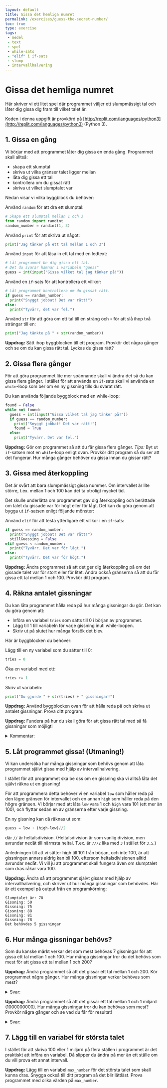 ```yaml
---
layout: default
title: Gissa det hemliga numret
permalink: /exercises/guess-the-secret-number/
toc: true
type: exercise
tags:
 - medel
 - text
 - spel
 - while-sats
 - "elif" i if-sats
 - slump
 - intervallhalvering
---
```

# Gissa det hemliga numret

<!--**Note:** This exercise is also available [in english](README_EN.md).-->

Här skriver vi ett litet spel där programmet väljer ett slumpmässigt tal och låter dig gissa dig fram till vilket talet är.

Koden i denna uppgift är provkörd på [http://replit.com/languages/python3](http://replit.com/languages/python3) (Python 3).

## 1. Gissa en gång

Vi börjar med att programmet låter dig gissa en enda gång. Programmet skall alltså:

 * skapa ett slumptal
 * skriva ut vilka gränser talet ligger mellan
 * låta dig gissa ett tal
 * kontrollera om du gissat rätt
 * skriva ut vilket slumptalet var

Nedan visar vi vilka byggblock du behöver:

Använd `random` för att dra ett slumptal:
```python
# Skapa ett slumptal mellan 1 och 3
from random import randint
random_number = randint(1, 3)
```

Använd `print` för att skriva ut något:
```python
print("Jag tänker på ett tal mellan 1 och 3")
```

Använd `input` för att läsa in ett tal med en ledtext:
```python
# Låt programmet be dig gissa ett tal.
# Det du svarar hamnar i variabeln "guess"
guess = int(input("Gissa vilket tal jag tänker på!"))
```

Använd en `if`-sats för att kontrollera ett villkor:
```python
# Låt programmet kontrollera om du gissat rätt.
if guess == random_number:
  print("Snyggt jobbat! Det var rätt!")
else:
  print("Tyvärr, det var fel.")
```

Använd `str` för att göra om ett tal till en sträng och `+` för att slå ihop två strängar till en:
```python
print("Jag tänkte på " + str(random_number))
```


**Uppdrag:** Sätt ihop byggblocken till ett program. Provkör det några gånger och se om du kan gissa rätt tal. Lyckas du gissa rätt?

## 2. Gissa flera gånger

För att göra programmet lite mer spännande skall vi ändra det så du kan gissa flera gånger. I stället för att använda en `if`-sats skall vi använda en `while`-loop som ber om en ny gissning tills du svarat rätt.

Du kan använda följande byggblock med en while-loop:

```python
found = False
while not found:
  guess = int(input("Gissa vilket tal jag tänker på!"))
  if guess == random_number:
    print("Snyggt jobbat! Det var rätt!")
    found = True
  else:
    print("Tyvärr. Det var fel.")
```

**Uppdrag:** Gör om programmet så att du får gissa flera gånger. *Tips:* Byt ut `if`-satsen mot en `while`-loop enligt ovan. Provkör ditt program så du ser att det fungerar. Hur många gånger behöver du gissa innan du gissar rätt?

## 3. Gissa med återkoppling
Det är svårt att bara slumpmässigt gissa nummer. Om intervallet är lite större, t.ex. mellan 1 och 100 kan det ta otroligt mycket tid.

Det skulle underlätta om programmet gav dig återkoppling och berättade om talet du gissade var för högt eller för lågt. Det kan du göra genom att bygga ut `if`-satsen enligt följande mönster:

Använd `elif` för att testa ytterligare ett villkor i en `if`-sats:
```python
if guess == random_number:
  print("Snyggt jobbat! Det var rätt!")
  stillGuessing = False
elif guess < random_number:
  print("Tyvärr. Det var för lågt.")
else:
  print("Tyvärr. Det var för högt.")
```

**Uppdrag:** Ändra programmet så att det ger dig återkoppling på om det gissade talet var för stort eller för litet. Ändra också gränserna så att du får gissa ett tal mellan 1 och 100. Provkör ditt program.

## 4. Räkna antalet gissningar

Du kan låta programmet hålla reda på hur många gissningar du gör. Det kan du göra genom att:

 * Införa en variabel `tries` som sätts till 0 i början av programmet.
 * Lägg till 1 till variabeln för varje gissning inuti while-loopen.
 * Skriv ut på slutet hur många försök det blev.

Här är byggblocken du behöver:

Lägg till en ny variabel som du sätter till 0:
```python
tries = 0
```

Öka en variabel med ett:
```python
tries += 1
```

Skriv ut variabeln:
```python
print("Du gjorde " + str(tries) + " gissningar!")
```

**Uppdrag:** Använd byggblocken ovan för att hålla reda på och skriva ut antalet gissningar. Prova ditt program.

**Uppdrag:** Fundera på hur du skall göra för att gissa rätt tal med så få gissningar som möjligt!

<details>
<summary markdown="span">
Kommentar:
</summary>
<p>Den bästa strategin är att gissa i mitten hela tiden! Börja alltså med att gissa på 50. Om det var för litet gissar du sedan på 75 (mitten av intervallet 50-100). Om det var för stort gissar du på 62 (mitten av intervallet 50-75), och så vidare. Detta kallas <i>intervall-halvering</i>.
</p>
</details>

## 5. Låt programmet gissa! (Utmaning!)

Vi kan undersöka hur många gissningar som behövs genom att låta programmet självt gissa med hjälp av intervallhalvering.

I stället för att programmet ska be oss om en gissning ska vi alltså låta det självt räkna ut en gissning!

För att programmera detta behöver vi en variabel `low` som håller reda på den lägre gränsen för intervallet och en annan `high` som håller reda på den högre gränsen. Vi börjar med att låta `low` vara 1 och `high` vara 101 (ett mer än 100), och flyttar sedan en av gränserna efter varje gissning.

En ny gissning kan då räknas ut som:
```python
guess = low + (high-low)//2
```
där `//` är heltalsdivision. (Heltalsdivision är som vanlig division, men avrundar nedåt till närmsta heltal. T.ex. är `7//2` lika med `3` i stället för `3.5`.)

Anledningen till att vi sätter high till 101 från början, och inte 100, är att gissningen annars aldrig kan bli 100, eftersom heltalsdivisionen alltid avrundar nedåt. Vi vill ju att programmet skall fungera även om slumptalet som dras råkar vara 100.

**Uppdrag:** Ändra så att programmet självt gissar med hjälp av intervallhalvering, och skriver ut hur många gissningar som behövdes. Här är ett exempel på output från en programkörning:

```
Slumptalet är: 78
Gissning: 50
Gissning: 75
Gissning: 88
Gissning: 81
Gissning: 78
Det behövdes 5 gissningar
```

## 6. Hur många gissningar behövs?
Som du kanske märkt verkar det som mest behövas 7 gissningar för att gissa ett tal mellan 1 och 100. Hur många gissningar tror du det behövs som mest för att gissa ett tal mellan 1 och 200?

**Uppdrag:** Ändra programmet så att det gissar ett tal mellan 1 och 200. Kör programmet några gånger. Hur många gissningar verkar behövas som mest?

<details>
<summary markdown="span">
Svar:
</summary>
<p>Det behövs bara en till: max 8 gissningar behövs.
</p>
</details>

**Uppdrag:** Ändra programmet så att det gissar ett tal mellan 1 och 1 miljard (1000000000). Hur många gissningar tror du kan behövas som mest? Provkör några gånger och se vad du får för resultat!

<details>
<summary markdown="span">
Svar:
</summary>
<p>Det behövs max 30 gissningar.
</p>
</details>

## 7. Lägg till en variabel för största talet
I stället för att skriva 100 eller 1 miljard på flera ställen i programmet är det praktiskt att införa en variabel. Då slipper du ändra på mer än ett ställe om du vill prova ett annat intervall.

**Uppdrag:** Lägg till en variabel `max_number` för det största talet som skall kunna dras. Snygga också till ditt program så det blir lättläst. Prova programmet med olika värden på `max_number`.
